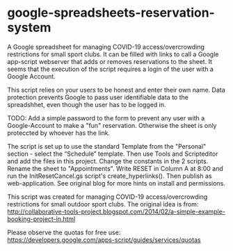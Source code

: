 # google-spreadsheets-reservation-system
A Google spreadsheet for managing COVID-19 access/overcrowding restrictions for small sport clubs. It can be filled with links to call a Google app-script webserver that adds or removes reservations to the sheet. It seems that the execution of the script requires a login of the user with a Google Account.

This script relies on your users to be honest and enter their own name. Data protection prevents Google to pass user identifiable data to the spreadshhet, even though the user has to be logged in.

TODO: Add a simple password to the form to prevent any user with a Google-Account to make a "fun" reservation. Otherwise the sheet is only proteccted by whoever has the link.

The script is set up to use the standard Template from the "Personal" section - select the “Schedule” template. Then use Tools and Scripteditor and add the files in this project. Change the constants in the 2 scripts. Rename the sheet to "Appointments". Write RESET in Column A at 8:00 and run the InitResetCancel.gs script's create_hyperlinks(). Then publish as web-application. See original blog for more hints on install and permissions.

This script was created for managing COVID-19 access/overcrowding restrictions for small outdoor sport clubs. The original idea is from: http://collaborative-tools-project.blogspot.com/2014/02/a-simple-example-booking-project-in.html 

Please observe the quotas for free use: https://developers.google.com/apps-script/guides/services/quotas
